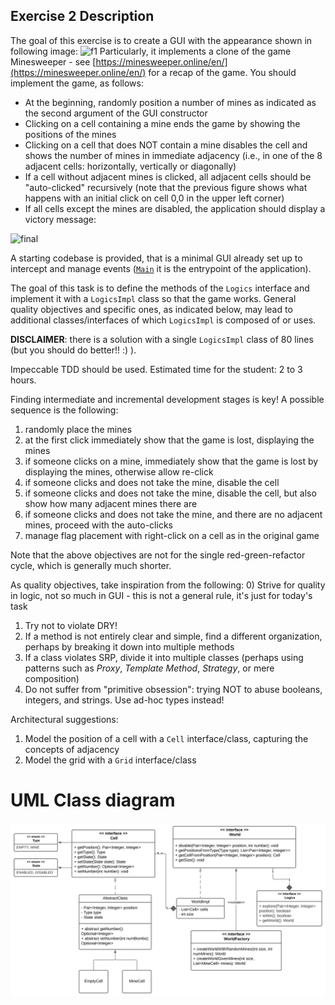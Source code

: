 ## Exercise 2 Description

The goal of this exercise is to create a GUI with the appearance shown in following image:
![f1](https://user-images.githubusercontent.com/23448811/222984113-3ff8708f-1478-447b-9d79-f35b6ce6bc2c.png)
Particularly, it implements a clone of the game Minesweeper -
 see [https://minesweeper.online/en/](https://minesweeper.online/en/) for a recap of the game.
 You should implement the game, as follows:
- At the beginning, randomly position a number of mines as indicated as the second argument of the GUI constructor
- Clicking on a cell containing a mine ends the game by showing the positions of the mines
- Clicking on a cell that does NOT contain a mine disables the cell and shows the number of mines in immediate adjacency
  (i.e., in one of the 8 adjacent cells: horizontally, vertically or diagonally)
- If a cell without adjacent mines is clicked,
  all adjacent cells should be "auto-clicked" recursively
  (note that the previous figure shows what happens with an initial click on cell 0,0 in the upper left corner)
- If all cells except the mines are disabled, the application should display a victory message:

![final](https://user-images.githubusercontent.com/23448811/222984332-0f60a4c4-c825-4f89-8692-19acb74ad20e.png)

A starting codebase is provided,
 that is a minimal GUI already set up to intercept and manage events ([`Main`](./Main.java) it is the entrypoint of the application).

 The goal of this task is to define the methods of the `Logics` interface
 and implement it with a `LogicsImpl` class so that the game works.
General quality objectives and specific ones, as indicated below,
 may lead to additional classes/interfaces of which `LogicsImpl` is composed of or uses.

**DISCLAIMER**: there is a solution with a single `LogicsImpl` class of 80 lines
 (but you should do better!! :) ).

Impeccable TDD should be used.
 Estimated time for the student: 2 to 3 hours.

Finding intermediate and incremental development stages is key! A possible sequence is the following:
1) randomly place the mines
2) at the first click immediately show that the game is lost, displaying the mines
3) if someone clicks on a mine, immediately show that the game is lost by displaying the mines, otherwise allow re-click
4) if someone clicks and does not take the mine, disable the cell
5) if someone clicks and does not take the mine, disable the cell, but also show how many adjacent mines there are
6) if someone clicks and does not take the mine, and there are no adjacent mines, proceed with the auto-clicks
7) manage flag placement with right-click on a cell as in the original game

Note that the above objectives are not for the single red-green-refactor cycle,
 which is generally much shorter.

As quality objectives, take inspiration from the following:
0) Strive for quality in logic, not so much in GUI -
 this is not a general rule, it's just for today's task
1) Try not to violate DRY!
2) If a method is not entirely clear and simple, find a different organization, perhaps by breaking it down into multiple methods
3) If a class violates SRP, divide it into multiple classes (perhaps using patterns such as *Proxy*, *Template Method*, *Strategy*, or mere composition)
4) Do not suffer from "primitive obsession": trying NOT to abuse booleans, integers, and strings. Use ad-hoc types instead!

Architectural suggestions:
1) Model the position of a cell with a `Cell` interface/class, capturing the concepts of adjacency
2) Model the grid with a `Grid` interface/class

# UML Class diagram

![UML class](./uml_class.svg)

